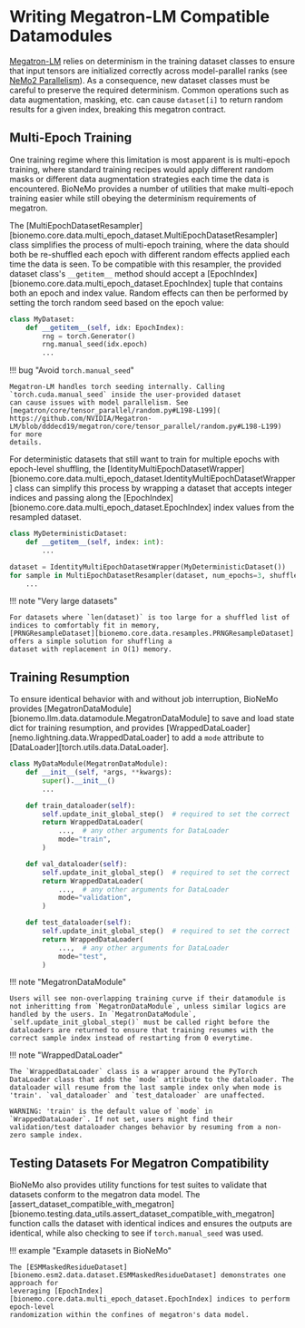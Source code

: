 # Writing Megatron-LM Compatible Datamodules

[Megatron-LM](https://github.com/NVIDIA/Megatron-LM) relies on determinism in the training dataset classes to ensure
that input tensors are initialized correctly across model-parallel ranks (see [NeMo2 Parallelism](./nemo2.md)). As a
consequence, new dataset classes must be careful to preserve the required determinism. Common operations such as data
augmentation, masking, etc. can cause `dataset[i]` to return random results for a given index, breaking this megatron
contract.


## Multi-Epoch Training

One training regime where this limitation is most apparent is is multi-epoch training, where standard training recipes
would apply different random masks or different data augmentation strategies each time the data is encountered. BioNeMo
provides a number of utilities that make multi-epoch training easier while still obeying the determinism requirements of
megatron.

The [MultiEpochDatasetResampler][bionemo.core.data.multi_epoch_dataset.MultiEpochDatasetResampler] class simplifies the
process of multi-epoch training, where the data should both be re-shuffled each epoch with different random effects
applied each time the data is seen. To be compatible with this resampler, the provided dataset class's `__getitem__`
method should accept a [EpochIndex][bionemo.core.data.multi_epoch_dataset.EpochIndex] tuple that contains both an epoch
and index value. Random effects can then be performed by setting the torch random seed based on the epoch value:

```python
class MyDataset:
    def __getitem__(self, idx: EpochIndex):
        rng = torch.Generator()
        rng.manual_seed(idx.epoch)
        ...
```

!!! bug "Avoid `torch.manual_seed`"

    Megatron-LM handles torch seeding internally. Calling `torch.cuda.manual_seed` inside the user-provided dataset
    can cause issues with model parallelism. See [megatron/core/tensor_parallel/random.py#L198-L199](
    https://github.com/NVIDIA/Megatron-LM/blob/dddecd19/megatron/core/tensor_parallel/random.py#L198-L199) for more
    details.

For deterministic datasets that still want to train for multiple epochs with epoch-level shuffling, the
[IdentityMultiEpochDatasetWrapper][bionemo.core.data.multi_epoch_dataset.IdentityMultiEpochDatasetWrapper] class can
simplify this process by wrapping a dataset that accepts integer indices and passing along the
[EpochIndex][bionemo.core.data.multi_epoch_dataset.EpochIndex] index values from the resampled dataset.

```python
class MyDeterministicDataset:
    def __getitem__(self, index: int):
        ...

dataset = IdentityMultiEpochDatasetWrapper(MyDeterministicDataset())
for sample in MultiEpochDatasetResampler(dataset, num_epochs=3, shuffle=True):
    ...
```

!!! note "Very large datasets"

    For datasets where `len(dataset)` is too large for a shuffled list of indices to comfortably fit in memory,
    [PRNGResampleDataset][bionemo.core.data.resamples.PRNGResampleDataset] offers a simple solution for shuffling a
    dataset with replacement in O(1) memory.

## Training Resumption
To ensure identical behavior with and without job interruption, BioNeMo provides [MegatronDataModule][bionemo.llm.data.datamodule.MegatronDataModule] to save and load state dict for training resumption, and provides [WrappedDataLoader][nemo.lightning.data.WrappedDataLoader] to add a `mode` attribute to [DataLoader][torch.utils.data.DataLoader].

```python
class MyDataModule(MegatronDataModule):
    def __init__(self, *args, **kwargs):
        super().__init__()
        ...

    def train_dataloader(self):
        self.update_init_global_step()  # required to set the correct `global_step` for resumption
        return WrappedDataLoader(
            ...,  # any other arguments for DataLoader
            mode="train",
        )

    def val_dataloader(self):
        self.update_init_global_step()  # required to set the correct `global_step` for resumption
        return WrappedDataLoader(
            ...,  # any other arguments for DataLoader
            mode="validation",
        )

    def test_dataloader(self):
        self.update_init_global_step()  # required to set the correct `global_step` for resumption
        return WrappedDataLoader(
            ...,  # any other arguments for DataLoader
            mode="test",
        )
```

!!! note "MegatronDataModule"

    Users will see non-overlapping training curve if their datamodule is not inheritting from `MegatronDataModule`, unless similar logics are handled by the users. In `MegatronDataModule`, `self.update_init_global_step()` must be called right before the dataloaders are returned to ensure that training resumes with the correct sample index instead of restarting from 0 everytime.

!!! note "WrappedDataLoader"

    The `WrappedDataLoader` class is a wrapper around the PyTorch DataLoader class that adds the `mode` attribute to the dataloader. The dataloader will resume from the last sample index only when mode is 'train'. `val_dataloader` and `test_dataloader` are unaffected.

    WARNING: 'train' is the default value of `mode` in `WrappedDataLoader`. If not set, users might find their validation/test dataloader changes behavior by resuming from a non-zero sample index.

## Testing Datasets For Megatron Compatibility

BioNeMo also provides utility functions for test suites to validate that datasets conform to the megatron data model.
The [assert_dataset_compatible_with_megatron][bionemo.testing.data_utils.assert_dataset_compatible_with_megatron]
function calls the dataset with identical indices and ensures the outputs are identical, while also checking to see if
`torch.manual_seed` was used.

!!! example "Example datasets in BioNeMo"

    The [ESMMaskedResidueDataset][bionemo.esm2.data.dataset.ESMMaskedResidueDataset] demonstrates one approach for
    leveraging [EpochIndex][bionemo.core.data.multi_epoch_dataset.EpochIndex] indices to perform epoch-level
    randomization within the confines of megatron's data model.
